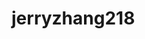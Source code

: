 # jerryzhang218
<!DOCTYPE html>
<html>
  <body>
    <title>My Name Is Jerry</title>
  </body>
</html>
